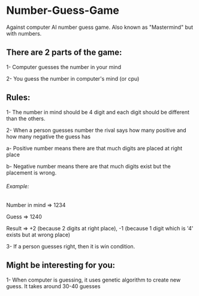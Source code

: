 # Number-Guess-Game
Against computer AI number guess game. Also known as "Mastermind" but with numbers.

## There are 2 parts of the game:

1- Computer guesses the number in your mind

2- You guess the number in computer's mind (or cpu)

## Rules:

1- The number in mind should be 4 digit and each digit should be different than the others.

2- When a person guesses number the rival says how many positive and how many negative the guess has

  a- Positive number means there are that much digits are placed at right place
  
  b- Negative number means there are that much digits exist but the placement is wrong.
  
  ###### Example: 
  
  Number in mind => 1234
  
  Guess => 1240
  
  Result => +2 (because 2 digits at right place), -1 (because 1 digit which is '4' exists but at wrong place)
  
3- If a person guesses right, then it is win condition.

## Might be interesting for you:

1- When computer is guessing, it uses genetic algorithm to create new guess. It takes around 30-40 guesses

